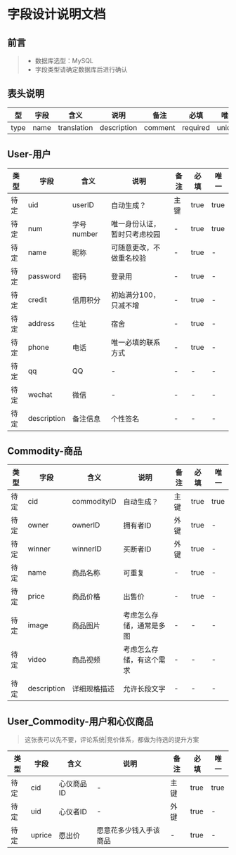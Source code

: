 # 字段设计说明文档

## 前言

> * 数据库选型：MySQL
> * 字段类型请确定数据库后进行确认

## 表头说明

| 型 | 字段 | 含义 | 说明 | 备注 | 必填 | 唯一 |
| - | - | - | - | - | - | - |
| type | name | translation | description | comment | required | unique |

## User-用户

| 类型 | 字段 | 含义 | 说明 | 备注 | 必填 | 唯一 |
| - | - | - | - | - | - | - |
| 待定 | uid | userID | 自动生成？ | 主键 | true | true |
| 待定 | num | 学号number | 唯一身份认证，暂时只考虑校园 | - | true | true |
| 待定 | name | 昵称 | 可随意更改，不做重名校验 | - | true | - |
| 待定 | password | 密码 | 登录用 | - | true | - |
| 待定 | credit | 信用积分 | 初始满分100，只减不增 | - | true | - |
| 待定 | address | 住址 | 宿舍 | - | true | - |
| 待定 | phone | 电话 | 唯一必填的联系方式 | - | true | - |
| 待定 | qq | QQ | - | - | - | - |
| 待定 | wechat | 微信 | - | - | - | - |
| 待定 | description | 备注信息 | 个性签名 | - | - | - |



## Commodity-商品
| 类型 | 字段 | 含义 | 说明 | 备注 | 必填 | 唯一 |
| - | - | - | - | - | - | - |
| 待定 | cid | commodityID | 自动生成？ | 主键 | true | true |
| 待定 | owner | ownerID | 拥有者ID | 外键 | true | - |
| 待定 | winner | winnerID | 买断者ID | 外键 | true | - |
| 待定 | name | 商品名称 | 可重复 | - | true | - |
| 待定 | price | 商品价格 | 出售价 | - | true | - |
| 待定 | image | 商品图片 | 考虑怎么存储，通常是多图 | - | - | - |
| 待定 | video | 商品视频 | 考虑怎么存储，有这个需求 | - | - | - |
| 待定 | description | 详细规格描述 | 允许长段文字 | - | - | - |


## User_Commodity-用户和心仪商品
> 这张表可以先不要，评论系统|竞价体系，都做为待选的提升方案

| 类型 | 字段 | 含义 | 说明 | 备注 | 必填 | 唯一 |
| - | - | - | - | - | - | - |
| 待定 | cid | 心仪商品ID | - | 主键 | true | true |
| 待定 | uid | 心仪者ID | - | 外键 | true | - |
| 待定 | uprice | 愿出价 | 愿意花多少钱入手该商品 | - | true | - |
